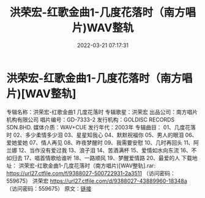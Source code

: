 ﻿---
title: 洪荣宏-红歌金曲1-几度花落时（南方唱片)WAV整轨
date: 2022-03-21 07:17:31
categories: WAV车载音乐、镜像
tags: 华语中文
---
# 洪荣宏-红歌金曲1-几度花落时（南方唱片)[WAV整轨]

专辑名称：洪荣宏-红歌金曲1 几度花落时
专辑歌星：洪荣宏
出品公司：南方唱片机构有限公司
唱片编号：GD-7333-2
发行机构：GOLDISC RECORDS SDN.BHD.
媒体介质：WAV+CUE
发行年代：2003年
专辑曲目：
01、几度花落时
02、多少柔情多少泪
03、星星知我心
04、默默祝福你
05、男人的眼泪
06、爱她爱她
07、情人再见
08、昨夜梦醒时
09、我需要安慰
10、几时再回头
11、阿兰娜
12、当作没有爱过我
13、浪子泪
14、苦酒满杯
15、爱情如水向东流
16、不如归去
17、唱首情歌给谁听
18、一路顺风
19、梦醒爱情路
20、最爱的人
下载地址：
洪荣宏-红歌金曲1-几度花落时（南方唱片)[WAV整轨].rar: https://url27.ctfile.com/f/9388027-500722931-2a3511
（访问密码：559675）
洪荣宏
https://url27.ctfile.com/d/9388027-43889960-18348a
（访问密码：559675）
原文：[链接](https://blog.sina.com.cn/s/blog_1647c7e7601030was.html)